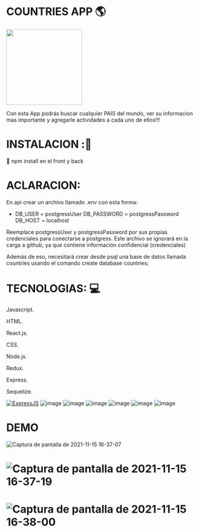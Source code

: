 # COUNTRIES APP 🌎


<p alaign="right">
  <img height="200" src="https://okdiario.com/img/2021/06/08/paises-potencial-mundo-655x368.jpeg" />
</p>


<p>Con esta App podrás buscar cualquier PAIS del mundo, ver su informacion mas importante y agregarle actividades a cada uno de ellos!!!</p>

# INSTALACION ::wrench:
📝 npm install en el front y back
# ACLARACION:
En api crear un archivo llamado .env con esta forma:
- DB_USER = postgressUser DB_PASSWORD = postgressPassword DB_HOST = localhost

Reemplace postgressUser y postgressPassword por sus propias credenciales para conectarse a postgress. Este archivo se ignorará en la carga a github, ya que contiene información confidencial (credenciales)

Además de eso, necesitará crear desde psql una base de datos llamada countries usando el comando create database countries;

# TECNOLOGIAS: :computer:

Javascript.

HTML.

React.js.

CSS.

Node.js.

Redux.

Express.

Sequelize.


[![ExpressJS](https://github.com/MarioTerron/logo-images/blob/master/logos/expressjs.png)](http://expressjs.com///)
![image](https://user-images.githubusercontent.com/74310843/119369286-628f4f80-bc8a-11eb-8075-6e60ac46d531.png)
![image](https://user-images.githubusercontent.com/74310843/119369139-383d9200-bc8a-11eb-9b88-64f31ccb250c.png)
![image](https://user-images.githubusercontent.com/74310843/119369156-3d9adc80-bc8a-11eb-9a37-7fb6aba9af37.png)
![image](https://user-images.githubusercontent.com/74310843/119369186-44c1ea80-bc8a-11eb-8db0-73ca8560125e.png)
![image](https://user-images.githubusercontent.com/74310843/119369243-54413380-bc8a-11eb-9855-3c5c93013bbd.png)
![image](https://user-images.githubusercontent.com/74310843/119370952-48ef0780-bc8c-11eb-9eab-e3722d828437.png)
# DEMO 
![Captura de pantalla de 2021-11-15 16-37-07](https://user-images.githubusercontent.com/29457718/141843316-1e03bbc6-9b36-4ae4-a4ef-cd45b5a5a9dd.png)
# ![Captura de pantalla de 2021-11-15 16-37-19](https://user-images.githubusercontent.com/29457718/141843324-383b455e-e328-4e16-8e3d-1f502af7db51.png)
# ![Captura de pantalla de 2021-11-15 16-38-00](https://user-images.githubusercontent.com/29457718/141843325-7339fb66-606f-410b-8a17-6f794f4ea85f.png)

